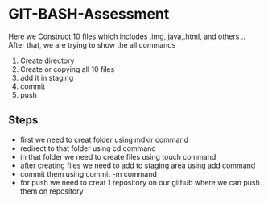 # GIT-BASH-Assessment
Here we Construct 10 files which includes .img,.java,.html, and others .. After that, we are trying to show the all commands 
1. Create directory
2. Create or copying all 10 files
3. add it in staging
4. commit
5. push

## Steps
- first we need to creat folder using mdkir command
- redirect to that folder using cd command
- in that folder we need to create files using touch command
- after creating files we need to add to staging area using add command
- commit them using commit -m command
- for push we need to creat 1 repository on our github where we can push them on repository
  

